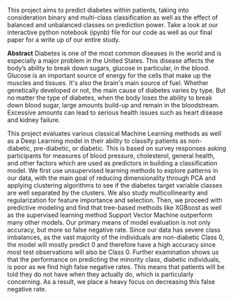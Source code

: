 This project aims to predict diabetes within patients, taking into consideration binary and multi-class classification as well as the effect of balanced and unbalanced classes on prediction power.
Take a look at our interactive python notebook (ipynb) file for our code as well as our final paper for a write up of our entire study.

**Abstract**
Diabetes is one of the most common diseases in the world and is especially a major problem in the United
States. This disease affects the body’s ability to break down sugars, glucose in particular, in the blood.
Glucose is an important source of energy for the cells that make up the muscles and tissues. It's also the
brain's main source of fuel. Whether genetically developed or not, the main cause of diabetes varies by type.
But no matter the type of diabetes, when the body loses the ability to break down blood sugar, large amounts
build-up and remain in the bloodstream. Excessive amounts can lead to serious health issues such as heart
disease and kidney failure.

This project evaluates various classical Machine Learning methods as well as a Deep Learning model in
their ability to classify patients as non-diabetic, pre-diabetic, or diabetic. This is based on survey responses
asking participants for measures of blood pressure, cholesterol, general health, and other factors which are
used as predictors in building a classification model. We first use unsupervised learning methods to explore
patterns in our data, with the main goal of reducing dimensionality through PCA and applying clustering
algorithms to see if the diabetes target variable classes are well separated by the clusters. We also study
multicollinearity and regularization for feature importance and selection. Then, we proceed with predictive
modeling and find that tree-based methods like XGBoost as well as the supervised learning method Support
Vector Machine outperform many other models. Our primary means of model evaluation is not only
accuracy, but more so false negative rate. Since our data has severe class imbalances, as the vast majority
of the individuals are non-diabetic Class 0, the model will mostly predict 0 and therefore have a high
accuracy since most test observations will also be Class 0. Further examination shows us that the
performance on predicting the minority class, diabetic individuals, is poor as we find high false negative
rates. This means that patients will be told they do not have when they actually do, which is particularly
concerning. As a result, we place a heavy focus on decreasing this false negative rate. 
